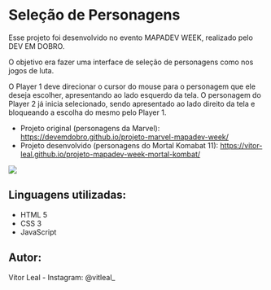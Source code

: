 # Seleção de Personagens

Esse projeto foi desenvolvido no evento MAPADEV WEEK, realizado pelo DEV EM DOBRO.

O objetivo era fazer uma interface de seleção de personagens como nos jogos de luta.

O Player 1 deve direcionar o cursor do mouse para o personagem que ele deseja escolher, apresentando ao lado esquerdo da tela.
O personagem do Player 2 já inicia selecionado, sendo apresentado ao lado direito da tela e bloqueando a escolha do mesmo pelo Player 1.

- Projeto original (personagens da Marvel): https://devemdobro.github.io/projeto-marvel-mapadev-week/ 
- Projeto desenvolvido (personagens do Mortal Komabat 11): https://vitor-leal.github.io/projeto-mapadev-week-mortal-kombat/

![](src/imagens/layout-mortal-kombat.gif)

## Linguagens utilizadas:

- HTML 5
- CSS 3
- JavaScript

## Autor:

Vítor Leal - Instagram: @vitleal_
